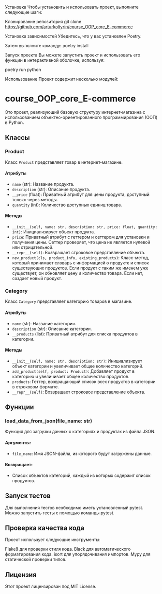Установка
Чтобы установить и использовать проект, выполните следующие шаги:

Клонирование репозитория
git clone https://github.com/arturkoltyrin/course_OOP_core_E-commerce

Установка зависимостей
Убедитесь, что у вас установлен Poetry.

Затем выполните команду: poetry install

Запуск проекта
Вы можете запустить проект и использовать его функции в интерактивной оболочке, используя:

poetry run python

Использование
Проект содержит несколько модулей:

# course_OOP_core_E-commerce

Это проект, реализующий базовую структуру интернет-магазина с использованием объектно-ориентированного программирования (ООП) в Python.

## Классы

### Product

Класс `Product` представляет товар в интернет-магазине.

#### Атрибуты
- `name` (str): Название продукта.
- `description` (str): Описание продукта.
- `__price` (float): Приватный атрибут для цены продукта, доступный только через методы.
- `quantity` (int): Количество доступных единиц товара.

#### Методы
- `__init__(self, name: str, description: str, price: float, quantity: int)`: Инициализирует объект продукта.
- `price`: Приватный атрибут с геттером и сеттером для установки и получения цены. Сеттер проверяет, что цена не является нулевой или отрицательной. 
- `__repr__(self)`: Возвращает строковое представление объекта.
- `new_product(cls, product_info, existing_products)`: Класс-метод, который принимает словарь с информацией о продукте и список существующих продуктов. Если продукт с таким же именем уже существует, он обновляет цену и количество товара. Если нет, создает новый продукт.

### Category

Класс `Category` представляет категорию товаров в магазине.

#### Атрибуты
- `name` (str): Название категории.
- `description` (str): Описание категории.
- `__products` (list): Приватный атрибут для списка продуктов в категории.

#### Методы
- `__init__(self, name: str, description: str)`: Инициализирует объект категории и увеличивает общее количество категорий.
- `add_product(self, product: Product)`: Добавляет продукт в категорию и увеличивает общее количество продуктов.
- `products`: Геттер, возвращающий список всех продуктов в категории в строковом формате.
- `__repr__(self)`: Возвращает строковое представление объекта.

## Функции

### load_data_from_json(file_name: str)

Функция для загрузки данных о категориях и продуктах из файла JSON. 

#### Аргументы:
- `file_name`: Имя JSON-файла, из которого будут загружены данные.

#### Возвращает:
- Список объектов категорий, каждый из которых содержит список продуктов.

## Запуск тестов
Для выполнения тестов необходимо иметь установленный pytest. Можно запустить тесты с помощью команды pytest.

## Проверка качества кода
Проект использует следующие инструменты:

Flake8 для проверки стиля кода.
Black для автоматического форматирования кода.
isort для упорядочивания импортов.
Mypy для статической проверки типов.

## Лицензия
Этот проект лицензирован под MIT License.